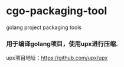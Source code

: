 # cgo-packaging-tool
golang project packaging tools
### 用于编译golang项目，使用upx进行压缩.
upx项目地址：https://github.com/upx/upx

